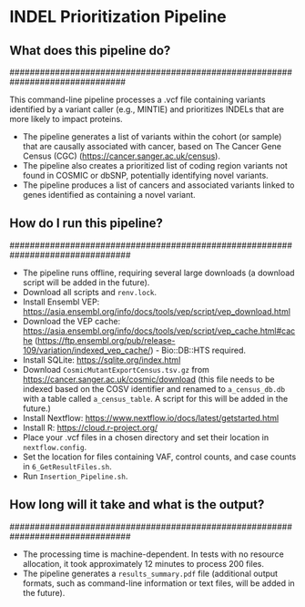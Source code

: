 # INDEL Prioritization Pipeline

## What does this pipeline do?
###############################################################################

This command-line pipeline processes a .vcf file containing variants identified by a variant caller (e.g., MINTIE) and prioritizes INDELs that are more likely to impact proteins.

- The pipeline generates a list of variants within the cohort (or sample) that are causally associated with cancer, based on The Cancer Gene Census (CGC) (https://cancer.sanger.ac.uk/census).
- The pipeline also creates a prioritized list of coding region variants not found in COSMIC or dbSNP, potentially identifying novel variants.
- The pipeline produces a list of cancers and associated variants linked to genes identified as containing a novel variant.

## How do I run this pipeline?
################################################################################

- The pipeline runs offline, requiring several large downloads (a download script will be added in the future).
- Download all scripts and `renv.lock`.
- Install Ensembl VEP: https://asia.ensembl.org/info/docs/tools/vep/script/vep_download.html
- Download the VEP cache: https://asia.ensembl.org/info/docs/tools/vep/script/vep_cache.html#cache
    (https://ftp.ensembl.org/pub/release-109/variation/indexed_vep_cache/) - Bio::DB::HTS required.
- Install SQLite: https://sqlite.org/index.html
- Download `CosmicMutantExportCensus.tsv.gz` from https://cancer.sanger.ac.uk/cosmic/download (this file needs to be indexed based on the COSV identifier and renamed to `a_census_db.db` with a table called `a_census_table`. A script for this will be added in the future.)
- Install Nextflow: https://www.nextflow.io/docs/latest/getstarted.html
- Install R: https://cloud.r-project.org/
- Place your .vcf files in a chosen directory and set their location in `nextflow.config`.
- Set the location for files containing VAF, control counts, and case counts in `6_GetResultFiles.sh`.
- Run `Insertion_Pipeline.sh`.

## How long will it take and what is the output?
################################################################################

- The processing time is machine-dependent. In tests with no resource allocation, it took approximately 12 minutes to process 200 files.
- The pipeline generates a `results_summary.pdf` file (additional output formats, such as command-line information or text files, will be added in the future).



